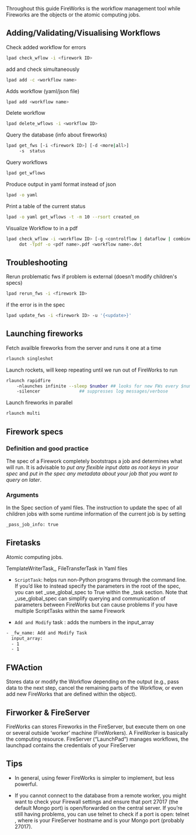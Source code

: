 Throughout this guide FireWorks is the workflow management tool while Fireworks are the objects or the atomic computing jobs.

## Adding/Validating/Visualising Workflows

Check added workflow for errors
```bash
lpad check_wflow -i <firework ID>
```
add and check simultaneously
```bash
lpad add -c <workflow name>
```
Adds workflow (yaml/json file)
```bash
lpad add <workflow name>					
```
Delete workflow
```bash
lpad delete_wflows -i <workflow ID>
```
Query the database (info about fireworks)
```bash
lpad get_fws [-i <firework ID>] [-d <more|all>]
     -s  status
```
Query workflows
```bash
lpad get_wflows
```
Produce output in yaml format instead of json
```bash
lpad -o yaml
```
Print a table of the current status
```bash
lpad -o yaml get_wflows -t -m 10 --rsort created_on 
```
Visualize Workflow to in a pdf
```bash
lpad check_wflow -i <workflow ID> [-g <controlflow | dataflow | combined>] [-f <workflow name>]
     dot -Tpdf -o <pdf name>.pdf <workflow name>.dot
```

## Troubleshooting

Rerun problematic fws if problem is external (doesn't modify children's specs)
```bash
lpad rerun_fws -i <firework ID>
```
if the error is in the spec
```bash
lpad update_fws -i <firework ID> -u '{<update>}'
```
## Launching fireworks

Fetch availble fireworks from the server and runs it one at a time
```bash
rlaunch singleshot
```

Launch rockets, will keep repeating until we run out of FireWorks to run
```bash
rlaunch rapidfire
	-nlaunches infinite --sleep $number	## looks for new FWs every $number seconds
	-silencer				## suppresses log messages/verbose
```
Launch fireworks in parallel
```bash
rlaunch multi
```


## Firework specs

### Definition and good practice
The spec of a Firework completely bootstraps a job and determines what will run. It is advisable to *put any flexible input data as root keys in your spec* and 
*put in the spec any metadata about your job that you want to query on later*.

### Arguments
In the Spec section of yaml files. The instruction to update the spec of all children jobs with some runtime information of the current job is by setting
```bash
_pass_job_info: true
```

## Firetasks

Atomic computing jobs. 

TemplateWriterTask,, FileTransferTask in Yaml files

* `ScriptTask`:  helps run non-Python programs through the command line. If you’d like to instead specify the parameters in the root of the spec, you can set _use_global_spec to True within the _task section. Note that _use_global_spec can simplify querying and communication of parameters between FireWorks but can cause problems if you have multiple ScriptTasks within the same Firework

* `Add and Modify` task  : adds the numbers in the input_array
```bash
- _fw_name: Add and Modify Task
  input_array:
  - 1
  - 1
```

## FWAction

Stores data or modify the Workflow depending on the output (e.g., pass data to the next step, cancel the remaining parts of the Workflow, or even add new FireWorks that are defined within the object).

## Firworker & FireServer

FireWorks can stores Fireworks in the FireServer, but execute them on one or several outside ‘worker’ machine (FireWorkers). A FireWorker is basically the computing resource.
FireServer (“LaunchPad”) manages workflows, the launchpad contains the credentials of your FireServer

## Tips

* In general, using fewer FireWorks is simpler to implement, but less powerful.

* If you cannot connect to the database from a remote worker, you might want to check your Firewall settings and ensure that port 27017 (the default Mongo port) is open/forwarded on the central server.  If you’re still having problems, you can use telnet to check if a port is open: telnet <HOSTNAME> <PORTNAME>, where <HOSTNAME> is your FireServer hostname and <PORTNAME> is your Mongo port (probably 27017).
